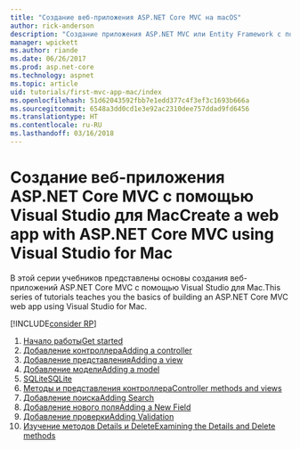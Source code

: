 ```yaml
---
title: "Создание веб-приложения ASP.NET Core MVC на macOS"
author: rick-anderson
description: "Создание приложения ASP.NET MVC или Entity Framework с помощью Visual Studio для Mac"
manager: wpickett
ms.author: riande
ms.date: 06/26/2017
ms.prod: asp.net-core
ms.technology: aspnet
ms.topic: article
uid: tutorials/first-mvc-app-mac/index
ms.openlocfilehash: 51d62043592fbb7e1edd377c4f3ef3c1693b666a
ms.sourcegitcommit: 6548a3dd0cd1e3e92ac2310dee757ddad9fd6456
ms.translationtype: HT
ms.contentlocale: ru-RU
ms.lasthandoff: 03/16/2018
---
```

# <a name="create-a-web-app-with-aspnet-core-mvc-using-visual-studio-for-mac"></a><span data-ttu-id="b7ba3-103">Создание веб-приложения ASP.NET Core MVC с помощью Visual Studio для Mac</span><span class="sxs-lookup"><span data-stu-id="b7ba3-103">Create a web app with ASP.NET Core MVC using Visual Studio for Mac</span></span>

<span data-ttu-id="b7ba3-104">В этой серии учебников представлены основы создания веб-приложений ASP.NET Core MVC с помощью Visual Studio для Mac.</span><span class="sxs-lookup"><span data-stu-id="b7ba3-104">This series of tutorials teaches you the basics of building an ASP.NET Core MVC web app using Visual Studio for Mac.</span></span> 

[!INCLUDE[consider RP](../../includes/razor.md)]

1. [<span data-ttu-id="b7ba3-105">Начало работы</span><span class="sxs-lookup"><span data-stu-id="b7ba3-105">Get started</span></span>](xref:tutorials/first-mvc-app-mac/start-mvc)
1. [<span data-ttu-id="b7ba3-106">Добавление контроллера</span><span class="sxs-lookup"><span data-stu-id="b7ba3-106">Adding a controller</span></span>](xref:tutorials/first-mvc-app-mac/adding-controller)
1. [<span data-ttu-id="b7ba3-107">Добавление представления</span><span class="sxs-lookup"><span data-stu-id="b7ba3-107">Adding a view</span></span>](xref:tutorials/first-mvc-app-mac/adding-view)
1. [<span data-ttu-id="b7ba3-108">Добавление модели</span><span class="sxs-lookup"><span data-stu-id="b7ba3-108">Adding a model</span></span>](xref:tutorials/first-mvc-app-mac/adding-model)
1. [<span data-ttu-id="b7ba3-109">SQLite</span><span class="sxs-lookup"><span data-stu-id="b7ba3-109">SQLite</span></span>](xref:tutorials/first-mvc-app-mac/working-with-sql)
1. [<span data-ttu-id="b7ba3-110">Методы и представления контроллера</span><span class="sxs-lookup"><span data-stu-id="b7ba3-110">Controller methods and views</span></span>](xref:tutorials/first-mvc-app-mac/controller-methods-views)
1. [<span data-ttu-id="b7ba3-111">Добавление поиска</span><span class="sxs-lookup"><span data-stu-id="b7ba3-111">Adding Search</span></span>](xref:tutorials/first-mvc-app-mac/search)
1. [<span data-ttu-id="b7ba3-112">Добавление нового поля</span><span class="sxs-lookup"><span data-stu-id="b7ba3-112">Adding a New Field</span></span>](xref:tutorials/first-mvc-app-mac/new-field)
1. [<span data-ttu-id="b7ba3-113">Добавление проверки</span><span class="sxs-lookup"><span data-stu-id="b7ba3-113">Adding Validation</span></span>](xref:tutorials/first-mvc-app-mac/validation)
1. [<span data-ttu-id="b7ba3-114">Изучение методов Details и Delete</span><span class="sxs-lookup"><span data-stu-id="b7ba3-114">Examining the Details and Delete methods</span></span>](xref:tutorials/first-mvc-app/details)

